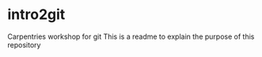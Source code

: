 # intro2git
Carpentries workshop for git
This is a readme to explain the purpose of this repository
